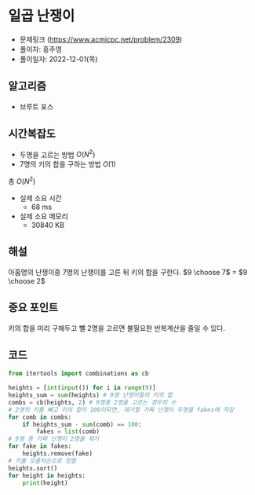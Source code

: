 # 일곱 난쟁이
- 문제링크 (https://www.acmicpc.net/problem/2309)
- 풀이자: 홍주영
- 풀이일자: 2022-12-01(목)

## 알고리즘
- 브루트 포스

## 시간복잡도
- 두명을 고르는 방법 $O(N^2)$
- 7명의 키의 합을 구하는 방법 $O(1)$

총 $O(N^2)$

- 실제 소요 시간
    - 68 ms
- 실제 소요 메모리
    - 30840 KB

## 해설
아홉명의 난쟁이중 7명의 난쟁이를 고른 뒤 키의 합을 구한다.
$9 \choose 7$ = $9 \choose 2$


## 중요 포인트
키의 합을 미리 구해두고 뺄 2명을 고르면 불필요한 반복계산을 줄일 수 있다.

## 코드
``` python
from itertools import combinations as cb

heights = [int(input()) for i in range(9)]
heights_sum = sum(heights) # 9명 난쟁이들의 키의 합
combs = cb(heights, 2) # 9명중 2명을 고르는 경우의 수
# 2명의 키를 빼고 키의 합이 100이되면, 제거할 가짜 난쟁이 두명을 fakes에 저장
for comb in combs:
    if heights_sum - sum(comb) == 100: 
        fakes = list(comb)
# 9명 중 가짜 난쟁이 2명을 제거
for fake in fakes:
    heights.remove(fake)
# 키를 오름차순으로 정렬
heights.sort()
for height in heights:
    print(height)
```